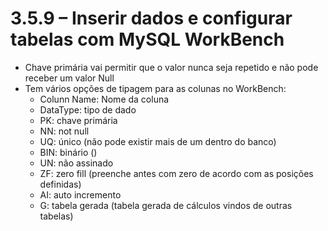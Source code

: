 # 3.5.9 – Inserir dados e configurar tabelas com MySQL WorkBench

- Chave primária vai permitir que o valor nunca seja repetido e não pode receber um valor Null
- Tem vários opções de tipagem para as colunas no WorkBench:
  - Colunn Name: Nome da coluna
  - DataType: tipo de dado
  - PK: chave primária
  - NN: not null
  - UQ: único (não pode existir mais de um dentro do banco)
  - BIN: binário ()
  - UN: não assinado
  - ZF: zero fill (preenche antes com zero de acordo com as posições definidas)
  - AI: auto incremento
  - G: tabela gerada (tabela gerada de cálculos vindos de outras tabelas)